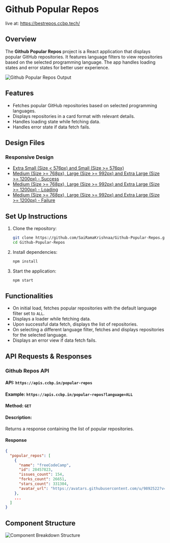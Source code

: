 
# Github Popular Repos 
live at: https://bestrepos.ccbp.tech/

## Overview

The **Github Popular Repos** project is a React application that displays popular GitHub repositories. It features language filters to view repositories based on the selected programming language. The app handles loading states and error states for better user experience.

![Github Popular Repos Output](https://assets.ccbp.in/frontend/content/react-js/github-popular-repos-output.gif)

## Features

- Fetches popular GitHub repositories based on selected programming languages.
- Displays repositories in a card format with relevant details.
- Handles loading state while fetching data.
- Handles error state if data fetch fails.

## Design Files

### Responsive Design

- [Extra Small (Size < 576px) and Small (Size >= 576px)](https://assets.ccbp.in/frontend/content/react-js/github-repos-sm-outputs.png)
- [Medium (Size >= 768px), Large (Size >= 992px) and Extra Large (Size >= 1200px) - Success](https://assets.ccbp.in/frontend/content/react-js/github-repos-lg-success-output.png)
- [Medium (Size >= 768px), Large (Size >= 992px) and Extra Large (Size >= 1200px) - Loading](https://assets.ccbp.in/frontend/content/react-js/github-repos-lg-loading-output.png)
- [Medium (Size >= 768px), Large (Size >= 992px) and Extra Large (Size >= 1200px) - Failure](https://assets.ccbp.in/frontend/content/react-js/github-repos-error-view-lg-output.png)

## Set Up Instructions

1. Clone the repository:
    ```sh
    git clone https://github.com/SaiRamaKrishnaa/Github-Popular-Repos.git
    cd Github-Popular-Repos
    ```

2. Install dependencies:
    ```sh
    npm install
    ```

3. Start the application:
    ```sh
    npm start
    ```

## Functionalities

- On initial load, fetches popular repositories with the default language filter set to `ALL`.
- Displays a loader while fetching data.
- Upon successful data fetch, displays the list of repositories.
- On selecting a different language filter, fetches and displays repositories for the selected language.
- Displays an error view if data fetch fails.

## API Requests & Responses

### Github Repos API

#### API: `https://apis.ccbp.in/popular-repos`

#### Example: `https://apis.ccbp.in/popular-repos?language=ALL`

#### Method: `GET`

#### Description:
Returns a response containing the list of popular repositories.

#### Response

```json
{
  "popular_repos": [
    {
      "name": "freeCodeCamp",
      "id": 28457823,
      "issues_count": 154,
      "forks_count": 26651,
      "stars_count": 331304,
      "avatar_url": "https://avatars.githubusercontent.com/u/9892522?v=4"
    },
    ...
  ]
}
```

## Component Structure

![Component Breakdown Structure](https://assets.ccbp.in/frontend/content/react-js/github-popular-repos-component-breakdown-structure.png)

